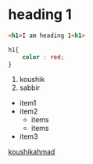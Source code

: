 # heading 1

```html
<h1>I am heading 1<h1>

```

```css
h1{
    color : red;
}
```


1. koushik 
2. sabbir


- item1
- item2
    - items
    - items
- item3


[koushikahmad](https://koushikahmad.netlify.app/)




